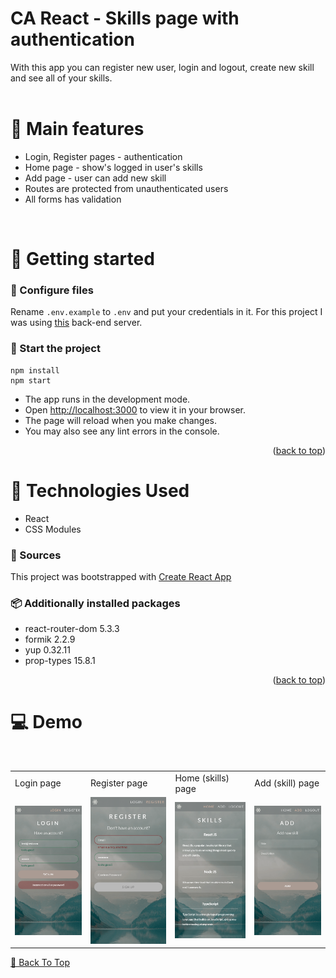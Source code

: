 # CA React - Skills page with authentication

With this app you can register new user, login and logout, create new skill and see all of your skills.
<br /><br />

# 🎨 Main features

- Login, Register pages - authentication
- Home page - show's logged in user's skills
- Add page - user can add new skill
- Routes are protected from unauthenticated users
- All forms has validation
<br />

# 🚀 Getting started

### 🔨 Configure files

Rename `.env.example` to `.env` and put your credentials in it. For this project I was using [this](https://autumn-delicate-wilderness.glitch.me) back-end server.
<br />

### 🎈 Start the project

```
npm install
npm start
```

- The app runs in the development mode.
- Open [http://localhost:3000](http://localhost:3000) to view it in your browser.
- The page will reload when you make changes.
- You may also see any lint errors in the console.

<p align="right">(<a href="#top">back to top</a>)</p>

# 🔧 Technologies Used

- React
- CSS Modules

### 📜 Sources

This project was bootstrapped with [Create React App](https://github.com/facebook/create-react-app)

### 📦 Additionally installed packages

- react-router-dom 5.3.3
- formik 2.2.9
- yup 0.32.11
- prop-types 15.8.1

<p align="right">(<a href="#top">back to top</a>)</p>

# 💻 Demo
<br/>

<table>
  <tr>
    <td>Login page</td>
    <td>Register page</td>
    <td>Home (skills) page</td>
    <td>Add (skill) page</td>
  </tr>
  <tr>
    <td><img src="src/assets/img/examples/login.png" alt="example of login page" /></td>
    <td><img src="src/assets/img/examples/register.png" alt="example of register page" /></td>
    <td><img src="src/assets/img/examples/home.png" alt="example of home(skills) page" /></td>
    <td><img src="src/assets/img/examples/add.png" alt="example of add skill page" /></td>
  </tr>
</table>

[🔼 Back To Top](#top)
